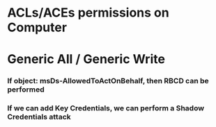 # ACLs/ACEs permissions on Computer

# Generic All / Generic Write

### If object: msDs-AllowedToActOnBehalf, then RBCD can be performed

### If we can add Key Credentials, we can perform a Shadow Credentials attack

